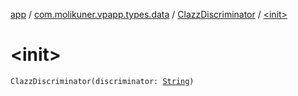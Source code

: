 [app](../../index.md) / [com.molikuner.vpapp.types.data](../index.md) / [ClazzDiscriminator](index.md) / [&lt;init&gt;](./-init-.md)

# &lt;init&gt;

`ClazzDiscriminator(discriminator: `[`String`](https://kotlinlang.org/api/latest/jvm/stdlib/kotlin/-string/index.html)`)`